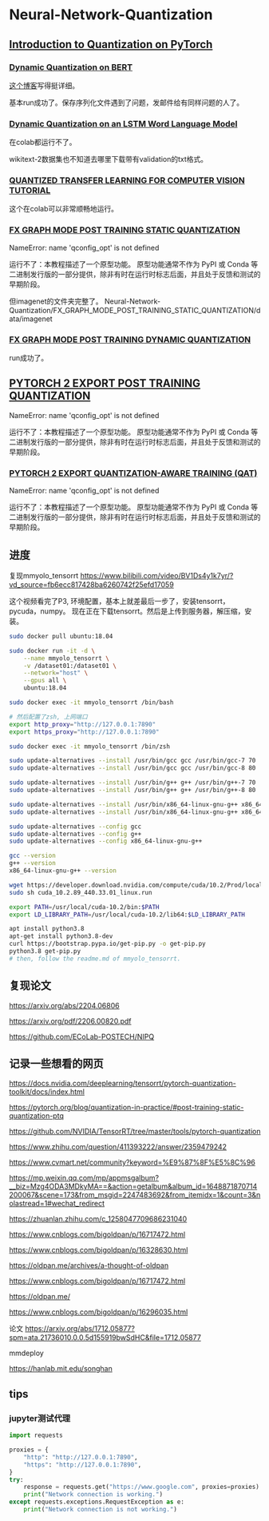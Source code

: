 # Neural-Network-Quantization
## [Introduction to Quantization on PyTorch](https://pytorch.org/blog/introduction-to-quantization-on-pytorch/)

### [Dynamic Quantization on BERT](https://pytorch.org/tutorials/intermediate/dynamic_quantization_bert_tutorial.html)
[这个博客](https://blog.csdn.net/zimiao552147572/article/details/105910915)写得挺详细。

基本run成功了。保存序列化文件遇到了问题，发邮件给有同样问题的人了。
### [Dynamic Quantization on an LSTM Word Language Model](https://pytorch.org/tutorials/advanced/dynamic_quantization_tutorial.html)
在colab都运行不了。

wikitext-2数据集也不知道去哪里下载带有validation的txt格式。
### [QUANTIZED TRANSFER LEARNING FOR COMPUTER VISION TUTORIAL](https://pytorch.org/tutorials/intermediate/quantized_transfer_learning_tutorial.html)
这个在colab可以非常顺畅地运行。
### [FX GRAPH MODE POST TRAINING STATIC QUANTIZATION](https://pytorch.org/tutorials/prototype/fx_graph_mode_ptq_static.html)
NameError: name 'qconfig_opt' is not defined

运行不了：本教程描述了一个原型功能。 原型功能通常不作为 PyPI 或 Conda 等二进制发行版的一部分提供，除非有时在运行时标志后面，并且处于反馈和测试的早期阶段。

但imagenet的文件夹完整了。
Neural-Network-Quantization/FX_GRAPH_MODE_POST_TRAINING_STATIC_QUANTIZATION/data/imagenet
### [FX GRAPH MODE POST TRAINING DYNAMIC QUANTIZATION](https://pytorch.org/tutorials/prototype/fx_graph_mode_ptq_dynamic.html)
run成功了。
## [PYTORCH 2 EXPORT POST TRAINING QUANTIZATION](https://pytorch.org/tutorials/prototype/pt2e_quant_ptq.html)
NameError: name 'qconfig_opt' is not defined

运行不了：本教程描述了一个原型功能。 原型功能通常不作为 PyPI 或 Conda 等二进制发行版的一部分提供，除非有时在运行时标志后面，并且处于反馈和测试的早期阶段。
### [PYTORCH 2 EXPORT QUANTIZATION-AWARE TRAINING (QAT)](https://pytorch.org/tutorials/prototype/pt2e_quant_qat.html)
NameError: name 'qconfig_opt' is not defined

运行不了：本教程描述了一个原型功能。 原型功能通常不作为 PyPI 或 Conda 等二进制发行版的一部分提供，除非有时在运行时标志后面，并且处于反馈和测试的早期阶段。
## 进度
复现mmyolo_tensorrt
https://www.bilibili.com/video/BV1Ds4y1k7yr/?vd_source=fb6ecc817428ba6260742f25efd17059

这个视频看完了P3, 
环境配置，基本上就差最后一步了，安装tensorrt，pycuda，numpy。
现在正在下载tensorrt。然后是上传到服务器，解压缩，安装。
```bash
sudo docker pull ubuntu:18.04

sudo docker run -it -d \
    --name mmyolo_tensorrt \
    -v /dataset01:/dataset01 \
    --network="host" \
    --gpus all \
    ubuntu:18.04

sudo docker exec -it mmyolo_tensorrt /bin/bash

# 然后配置了zsh, 上网端口
export http_proxy="http://127.0.0.1:7890"
export https_proxy="http://127.0.0.1:7890"

sudo docker exec -it mmyolo_tensorrt /bin/zsh

sudo update-alternatives --install /usr/bin/gcc gcc /usr/bin/gcc-7 70
sudo update-alternatives --install /usr/bin/gcc gcc /usr/bin/gcc-8 80

sudo update-alternatives --install /usr/bin/g++ g++ /usr/bin/g++-7 70
sudo update-alternatives --install /usr/bin/g++ g++ /usr/bin/g++-8 80

sudo update-alternatives --install /usr/bin/x86_64-linux-gnu-g++ x86_64-linux-gnu-g++ /usr/bin/x86_64-linux-gnu-g++-7 70
sudo update-alternatives --install /usr/bin/x86_64-linux-gnu-g++ x86_64-linux-gnu-g++ /usr/bin/x86_64-linux-gnu-g++-8 80

sudo update-alternatives --config gcc
sudo update-alternatives --config g++
sudo update-alternatives --config x86_64-linux-gnu-g++

gcc --version
g++ --version
x86_64-linux-gnu-g++ --version

wget https://developer.download.nvidia.com/compute/cuda/10.2/Prod/local_installers/cuda_10.2.89_440.33.01_linux.run
sudo sh cuda_10.2.89_440.33.01_linux.run

export PATH=/usr/local/cuda-10.2/bin:$PATH
export LD_LIBRARY_PATH=/usr/local/cuda-10.2/lib64:$LD_LIBRARY_PATH

apt install python3.8
apt-get install python3.8-dev
curl https://bootstrap.pypa.io/get-pip.py -o get-pip.py
python3.8 get-pip.py
# then, follow the readme.md of mmyolo_tensorrt.
```
## 复现论文
https://arxiv.org/abs/2204.06806

https://arxiv.org/pdf/2206.00820.pdf

https://github.com/ECoLab-POSTECH/NIPQ

## 记录一些想看的网页
https://docs.nvidia.com/deeplearning/tensorrt/pytorch-quantization-toolkit/docs/index.html

https://pytorch.org/blog/quantization-in-practice/#post-training-static-quantization-ptq

https://github.com/NVIDIA/TensorRT/tree/master/tools/pytorch-quantization

https://www.zhihu.com/question/411393222/answer/2359479242

https://www.cvmart.net/community?keyword=%E9%87%8F%E5%8C%96

https://mp.weixin.qq.com/mp/appmsgalbum?__biz=Mzg4ODA3MDkyMA==&action=getalbum&album_id=1648871870714200067&scene=173&from_msgid=2247483692&from_itemidx=1&count=3&nolastread=1#wechat_redirect

https://zhuanlan.zhihu.com/c_1258047709686231040

https://www.cnblogs.com/bigoldpan/p/16717472.html

https://www.cnblogs.com/bigoldpan/p/16328630.html

https://oldpan.me/archives/a-thought-of-oldpan

https://www.cnblogs.com/bigoldpan/p/16717472.html

https://oldpan.me/

https://www.cnblogs.com/bigoldpan/p/16296035.html

论文
https://arxiv.org/abs/1712.05877?spm=ata.21736010.0.0.5d155919bwSdHC&file=1712.05877

mmdeploy

https://hanlab.mit.edu/songhan

## tips
### jupyter测试代理
```python
import requests

proxies = {
    "http": "http://127.0.0.1:7890",
    "https": "http://127.0.0.1:7890",
}
try:
    response = requests.get("https://www.google.com", proxies=proxies)
    print("Network connection is working.")
except requests.exceptions.RequestException as e: 
    print("Network connection is not working.")

```
